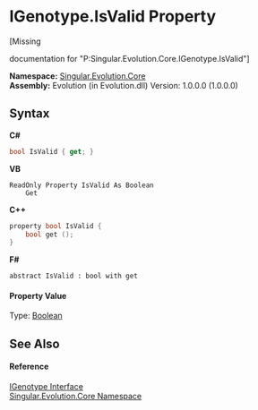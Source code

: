 # IGenotype.IsValid Property 
 

\[Missing <summary> documentation for "P:Singular.Evolution.Core.IGenotype.IsValid"\]

**Namespace:**&nbsp;<a href="7a43d210-bf66-e44d-0f97-e9e0fe26b1b8">Singular.Evolution.Core</a><br />**Assembly:**&nbsp;Evolution (in Evolution.dll) Version: 1.0.0.0 (1.0.0.0)

## Syntax

**C#**<br />
``` C#
bool IsValid { get; }
```

**VB**<br />
``` VB
ReadOnly Property IsValid As Boolean
	Get
```

**C++**<br />
``` C++
property bool IsValid {
	bool get ();
}
```

**F#**<br />
``` F#
abstract IsValid : bool with get

```


#### Property Value
Type: <a href="http://msdn2.microsoft.com/en-us/library/a28wyd50" target="_blank">Boolean</a>

## See Also


#### Reference
<a href="13c3b50d-c9d9-6628-0a67-85353cdcfbb8">IGenotype Interface</a><br /><a href="7a43d210-bf66-e44d-0f97-e9e0fe26b1b8">Singular.Evolution.Core Namespace</a><br />